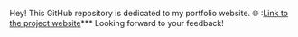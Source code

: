 Hey! This GitHub repository is dedicated to my portfolio website. 
🌐 :[Link to the project website](https://rsus4.github.io/index.html)***
Looking forward to your feedback!
